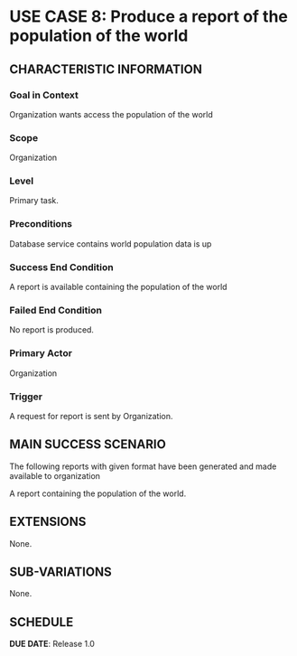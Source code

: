 # USE CASE 8: Produce a report of the population of the world


## CHARACTERISTIC INFORMATION

### Goal in Context

Organization wants access the population of the world
### Scope

Organization

### Level

Primary task.

### Preconditions

Database service contains world population data is up

### Success End Condition

A report is available containing the population of the world
### Failed End Condition

No report is produced.

### Primary Actor

Organization

### Trigger

A request for report is sent by Organization.

## MAIN SUCCESS SCENARIO
The following reports with given format have been generated and made available to organization

A report containing the population of the world.

## EXTENSIONS

None.

## SUB-VARIATIONS

None.

## SCHEDULE

**DUE DATE**: Release 1.0